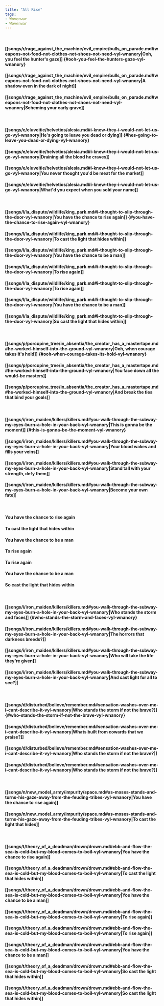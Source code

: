 ```yaml
---
title: "All Rise"
tags:
- Wovenwar
- Wovenwar
---
```

&nbsp;
#### [[songs/r/rage_against_the_machine/evil_empire/bulls_on_parade.md#weapons-not-food-not-clothes-not-shoes-not-need-vyl-wnanory|Ooh, you feel the hunter's gaze]] {#ooh-you-feel-the-hunters-gaze-vyl-wnanory}
#### [[songs/r/rage_against_the_machine/evil_empire/bulls_on_parade.md#weapons-not-food-not-clothes-not-shoes-not-need-vyl-wnanory|A shadow even in the dark of night]]
#### [[songs/r/rage_against_the_machine/evil_empire/bulls_on_parade.md#weapons-not-food-not-clothes-not-shoes-not-need-vyl-wnanory|Scheming your early grave]]
&nbsp;
#### [[songs/e/eluveitie/helvetios/alesia.md#i-knew-they-i-would-not-let-us-go-vyl-wnanory|He's going to leave you dead or dying]] {#hes-going-to-leave-you-dead-or-dying-vyl-wnanory}
#### [[songs/e/eluveitie/helvetios/alesia.md#i-knew-they-i-would-not-let-us-go-vyl-wnanory|Draining all the blood he craves]]
#### [[songs/e/eluveitie/helvetios/alesia.md#i-knew-they-i-would-not-let-us-go-vyl-wnanory|You never thought you'd be meat for the market]]
#### [[songs/e/eluveitie/helvetios/alesia.md#i-knew-they-i-would-not-let-us-go-vyl-wnanory|What'd you expect when you sold your name]]
&nbsp;
#### [[songs/l/la_dispute/wildlife/king_park.md#i-thought-to-slip-through-the-door-vyl-wnanory|You have the chance to rise again]] {#you-have-the-chance-to-rise-again-vyl-wnanory}
#### [[songs/l/la_dispute/wildlife/king_park.md#i-thought-to-slip-through-the-door-vyl-wnanory|To cast the light that hides within]]
#### [[songs/l/la_dispute/wildlife/king_park.md#i-thought-to-slip-through-the-door-vyl-wnanory|You have the chance to be a man]]
#### [[songs/l/la_dispute/wildlife/king_park.md#i-thought-to-slip-through-the-door-vyl-wnanory|To rise again]]
#### [[songs/l/la_dispute/wildlife/king_park.md#i-thought-to-slip-through-the-door-vyl-wnanory|To rise again]]
#### [[songs/l/la_dispute/wildlife/king_park.md#i-thought-to-slip-through-the-door-vyl-wnanory|You have the chance to be a man]]
#### [[songs/l/la_dispute/wildlife/king_park.md#i-thought-to-slip-through-the-door-vyl-wnanory|So cast the light that hides within]]
&nbsp;
#### [[songs/p/porcupine_tree/in_absentia/the_creator_has_a_mastertape.md#he-worked-himself-into-the-ground-vyl-wnanory|Ooh, when courage takes it's hold]] {#ooh-when-courage-takes-its-hold-vyl-wnanory}
#### [[songs/p/porcupine_tree/in_absentia/the_creator_has_a_mastertape.md#he-worked-himself-into-the-ground-vyl-wnanory|You face down all the would-be masters]]
#### [[songs/p/porcupine_tree/in_absentia/the_creator_has_a_mastertape.md#he-worked-himself-into-the-ground-vyl-wnanory|And break the ties that bind your goals]]
&nbsp;
#### [[songs/i/iron_maiden/killers/killers.md#you-walk-through-the-subway-my-eyes-burn-a-hole-in-your-back-vyl-wnanory|This is gonna be the moment]] {#this-is-gonna-be-the-moment-vyl-wnanory}
#### [[songs/i/iron_maiden/killers/killers.md#you-walk-through-the-subway-my-eyes-burn-a-hole-in-your-back-vyl-wnanory|Your blood wakes and fills your veins]]
#### [[songs/i/iron_maiden/killers/killers.md#you-walk-through-the-subway-my-eyes-burn-a-hole-in-your-back-vyl-wnanory|Stand tall with your strength, defy them]]
#### [[songs/i/iron_maiden/killers/killers.md#you-walk-through-the-subway-my-eyes-burn-a-hole-in-your-back-vyl-wnanory|Become your own fate]]
&nbsp;
#### You have the chance to rise again
#### To cast the light that hides within
#### You have the chance to be a man
#### To rise again
#### To rise again
#### You have the chance to be a man
#### So cast the light that hides within
&nbsp;
#### [[songs/i/iron_maiden/killers/killers.md#you-walk-through-the-subway-my-eyes-burn-a-hole-in-your-back-vyl-wnanory|Who stands the storm and faces]] {#who-stands-the-storm-and-faces-vyl-wnanory}
#### [[songs/i/iron_maiden/killers/killers.md#you-walk-through-the-subway-my-eyes-burn-a-hole-in-your-back-vyl-wnanory|The horrors that darkness breeds?]]
#### [[songs/i/iron_maiden/killers/killers.md#you-walk-through-the-subway-my-eyes-burn-a-hole-in-your-back-vyl-wnanory|Who will take the life they're given]]
#### [[songs/i/iron_maiden/killers/killers.md#you-walk-through-the-subway-my-eyes-burn-a-hole-in-your-back-vyl-wnanory|And cast light for all to see?]]
&nbsp;
#### [[songs/d/disturbed/believe/remember.md#sensation-washes-over-me-i-cant-describe-it-vyl-wnanory|Who stands the storm if not the brave?]] {#who-stands-the-storm-if-not-the-brave-vyl-wnanory}
#### [[songs/d/disturbed/believe/remember.md#sensation-washes-over-me-i-cant-describe-it-vyl-wnanory|Whats built from cowards that we praise?]]
#### [[songs/d/disturbed/believe/remember.md#sensation-washes-over-me-i-cant-describe-it-vyl-wnanory|Who stands the storm if not the brave?]]
#### [[songs/d/disturbed/believe/remember.md#sensation-washes-over-me-i-cant-describe-it-vyl-wnanory|Who stands the storm if not the brave?]]
&nbsp;
#### [[songs/n/new_model_army/impurity/space.md#as-moses-stands-and-turns-his-gaze-away-from-the-feuding-tribes-vyl-wnanory|You have the chance to rise again]]
#### [[songs/n/new_model_army/impurity/space.md#as-moses-stands-and-turns-his-gaze-away-from-the-feuding-tribes-vyl-wnanory|To cast the light that hides]]
&nbsp;
#### [[songs/t/theory_of_a_deadman/drown/drown.md#ebb-and-flow-the-sea-is-cold-but-my-blood-comes-to-boil-vyl-wnanory|You have the chance to rise again]]
#### [[songs/t/theory_of_a_deadman/drown/drown.md#ebb-and-flow-the-sea-is-cold-but-my-blood-comes-to-boil-vyl-wnanory|To cast the light that hides within]]
#### [[songs/t/theory_of_a_deadman/drown/drown.md#ebb-and-flow-the-sea-is-cold-but-my-blood-comes-to-boil-vyl-wnanory|You have the chance to be a man]]
#### [[songs/t/theory_of_a_deadman/drown/drown.md#ebb-and-flow-the-sea-is-cold-but-my-blood-comes-to-boil-vyl-wnanory|To rise again]]
#### [[songs/t/theory_of_a_deadman/drown/drown.md#ebb-and-flow-the-sea-is-cold-but-my-blood-comes-to-boil-vyl-wnanory|To rise again]]
#### [[songs/t/theory_of_a_deadman/drown/drown.md#ebb-and-flow-the-sea-is-cold-but-my-blood-comes-to-boil-vyl-wnanory|You have the chance to be a man]]
#### [[songs/t/theory_of_a_deadman/drown/drown.md#ebb-and-flow-the-sea-is-cold-but-my-blood-comes-to-boil-vyl-wnanory|So cast the light that hides within]]
#### [[songs/t/theory_of_a_deadman/drown/drown.md#ebb-and-flow-the-sea-is-cold-but-my-blood-comes-to-boil-vyl-wnanory|So cast the light that hides within]]
